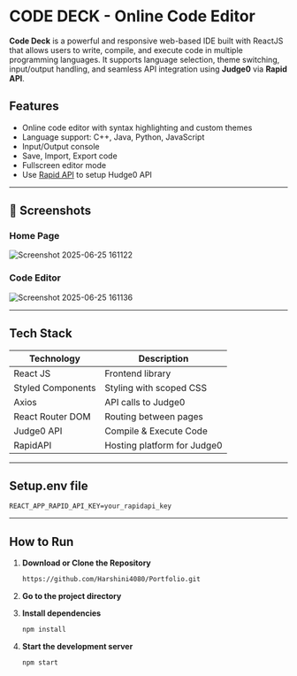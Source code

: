 #  CODE DECK - Online Code Editor

**Code Deck** is a powerful and responsive web-based IDE built with ReactJS that allows users to write, compile, and execute code in multiple programming languages. It supports language selection, theme switching, input/output handling, and seamless API integration using **Judge0** via **Rapid API**.

##  Features

-  Online code editor with syntax highlighting and custom themes
-  Language support: C++, Java, Python, JavaScript
-  Input/Output console
-  Save, Import, Export code
-  Fullscreen editor mode
-  Use [Rapid API](https://rapidapi.com/) to setup Hudge0 API

---

## 📸 Screenshots

###  Home Page
![Screenshot 2025-06-25 161122](https://github.com/user-attachments/assets/f6dc21c5-62aa-4d0b-9586-6afd77f4e88a)


### Code Editor
![Screenshot 2025-06-25 161136](https://github.com/user-attachments/assets/afc00549-4d9c-494a-b0d8-c98f2d4a71f5)


---


## Tech Stack

| Technology        | Description               |
|------------------|---------------------------|
| React JS          | Frontend library          |
| Styled Components | Styling with scoped CSS   |
| Axios             | API calls to Judge0       |
| React Router DOM  | Routing between pages     |
| Judge0 API        | Compile & Execute Code    |
| RapidAPI          | Hosting platform for Judge0 |

---

## Setup.env file

    
    REACT_APP_RAPID_API_KEY=your_rapidapi_key

---

## How to Run
1. **Download or Clone the Repository**
   ```bash
   https://github.com/Harshini4080/Portfolio.git
2. **Go to the project directory**

3. **Install dependencies**
   ```bash
   npm install
4. **Start the development server**
   ```bash
   npm start
